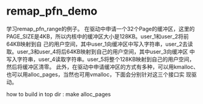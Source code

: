 # remap_pfn_demo

学习remap_pfn_range的例子。
    在驱动中申请一个32个Page的缓冲区，这里的PAGE_SIZE是4KB，所以内核中的缓冲区大小是128KB。user_1和user_2将前64KB映射到自
己的用户空间，其中user_1向缓冲区中写入字符串，user_2去读取。user_3和user_4将后64KB映射到自己的用户空间，其中user_3向缓冲区
中写入字符串，user_4读取字符串。user_5将整个128KB映射到自己的用户空间，然后将缓冲区清零。
    此外，在驱动中申请缓冲区的方式有多种，可以用kmalloc、也可以用alloc_pages，当然也可用vmalloc，下面会分别针对这三个接口实
现驱动。

how to build
in top dir :
make alloc_pages
